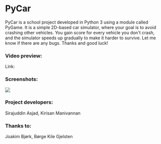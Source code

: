 # PyCar
PyCar is a school project developed in Python 3 using a module called PyGame. It is a simple 2D-based car simulator, where your goal is to avoid crashing other vehicles. You gain score for every vehicle you don't crash, and the simulator speeds up gradually to make it harder to survive. Let me know if there are any bugs. Thanks and good luck!

### Video preview:
Link: 

### Screenshots:
![](http://i.imgur.com/wzxeSYh.png)

### Project developers:
Sirajuddin Asjad, Kirisan Manivannan

### Thanks to:
Joakim Bjørk, Børge Kile Gjelsten